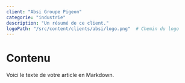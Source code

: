 ```yaml
---
client: "Absi Groupe Pigeon"
categorie: "industrie"
description: "Un résumé de ce client."
logoPath: "/src/content/clients/absi/logo.png"  # Chemin du logo
---
```


# Contenu 

Voici le texte de votre article en Markdown.
